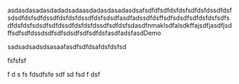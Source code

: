 asdasdasadasdadadsadaasdadasdasadasdsafsdfdfsdfdsfdsfsdfdsfdssdfdsfsdsdfdsfsdfdssdfdsfdsfdssdfdsfsdsdfasdfadssdfdsffsdfsdsdfsdfdsfdsfsdfsdfdsfdsfsdsdfsdfdssdfdsfdsfdssdfsdfdsfsdasdfnmaklsdfalsdkffajsdfjasdfjsdffsdfsdfdssdsdfsdfsdsdfsdfsdfdsfasdfadsfasdDemo


sadsadsadsdsasaafasdfsdfdsafdsfdsfsd


fsfsfsf

f
d
s
fs
fdsdfsfe 
sdf
sd
fsd
f
dsf
